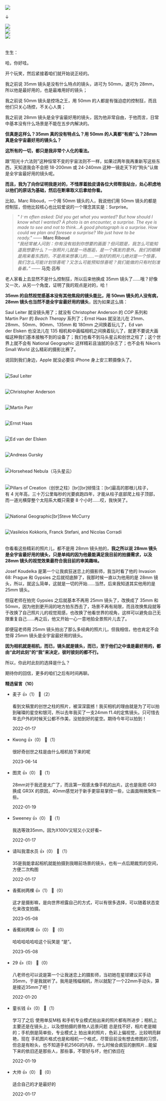 ![](https://static001.geekbang.org/resource/image/07/12/07eea6ac9576675ed0088cdc21db9112.jpg?wh=3000x3000)

↓

[![](https://static001.geekbang.org/resource/image/1b/e3/1b151493d1ffa648f076b9c351c143e3.jpg?wh=750x360)](http://time.geekbang.org/column/article/477125)  
[![](https://static001.geekbang.org/resource/image/c5/a1/c53f312fc068691b9428896269500aa1.jpg?wh=750x360)](http://time.geekbang.org/column/article/477933)  
[![](https://static001.geekbang.org/resource/image/b5/fd/b58d9e4da6fe1b22037bedb6d86cc8fd.jpg?wh=750x360)](http://time.geekbang.org/column/article/477970)

　  
生生：

哈，你好哇。

开个玩笑，然后紧接着咱们就开始说正经的。

我之前说 35mm 镜头是没有什么特点的镜头，进可为 50mm，退可为 28mm，所以他是最好用的，也是最难用好的镜头；

我之前说 50mm 镜头是控场之王，用 50mm 的人都是有强迫症的控制狂，而且他们只关心场控，不关心人类；

我之前说 28mm 镜头是全宇宙最好用的镜头，因为他非常自由，于他而言，日常中基本没有什么场景是不能在五步内解决的。

**但真是这样么？35mm 真的没有特点么？用 50mm 的人真都“有病”么？28mm 真是全宇宙最好用的镜头么？**

**这所有的一切，都只是我非常个人化的看法。**

跟“阳光十六法则”这种恒常不变的宇宙法则不一样，如果过两年我再重新写这些东西，天知道我会不会把 18-200mm 或 24-240mm 这种一镜走天下的“狗头”认做是全宇宙最好用的镜头呢。

**而且，我为了向你证明我是对的，不惜厚着脸皮请各位大师帮我站台，处心积虑地以他们的原话为基础，然后在断章取义后拿给你看。**

比如，Marc Riboud，一个用 50mm 镜头的人，我说他们用 50mm 镜头的都是控制狂，但他比较核心也比较爱说的一个理念其实是：Surprise。

> *" I`'`m often asked: Did you get what you wanted? But how should I know what I wanted? A photo is an encounter, a surprise. The eye is made to see and not to think…A good photograph is a surprise. How could we plan and foresee a surprise? We just have to be ready."* —— **Marc Riboud**  
> *“我经常被人问到：你有没有拍到你想要的画面？但问题是，我怎么可能知道我想要什么？一张照片儿就是一场邂逅，是一个偶发的意外。我们的眼睛是用来看东西的，不是用来想事儿的……一张好的照片儿绝对是一个惊喜，我们怎么可能计划惊喜呢？又怎么可能预知惊喜呢？我们能做的只有时刻准备着。”* —— **马克·吕布**

老人家看上去显然不是什么控制狂，所以后来他换成 35mm 镜头了……哦？好像又一次，从另一个角度，证明了我的观点是对的，哈！

**35mm 的自然视觉感基本没有其他焦段的镜头能比，用 50mm 镜头的人没有病，28mm 镜头也当然不是全宇宙最好用的镜头**，因为如果这么搞：

Saul Leiter 就没镜头用了；就没有 Christopher Anderson 的 *COP* 系列和 Martin Parr 的 *Beach Therapy* 系列了；Ernst Haas 就没法儿在 21mm、28mm、50mm、90mm、135mm 和 180mm 之间换着玩儿了，Ed van der Elsken 也没法儿在 135 相机和中画幅相机之间换着玩儿了，就更不要说大画幅这种我们基本接触不到的设备了；我们也看不到马头星云和创世之柱了；这个世界上就不会有 National Geographic 这样精彩且油腻的杂志了；也不会有 Nikon’s Small World 这么精彩的摄影比赛了。

说回到我们身边，Apple 就没必要往 iPhone 身上安三颗摄像头了。  
　

![](https://static001.geekbang.org/resource/image/7f/bc/7fffe236f91389482297dc2f0f90edbc.jpeg?wh=1280x1990 "Saul Leiter")

　  
![](https://static001.geekbang.org/resource/image/2e/c5/2eb237126c0d252494ba93b4eacb3ac5.jpg?wh=1280x1707 "Christopher Anderson")

　  
![](https://static001.geekbang.org/resource/image/dc/d0/dc0f6413ef3a239f2f2108c58f96a4d0.jpeg?wh=3000x2000 "Martin Parr")

　  
![](https://static001.geekbang.org/resource/image/33/77/33d91868136faf511725070033f1e177.jpeg?wh=1506x1004 "Ernst Haas")

　  
![](https://static001.geekbang.org/resource/image/89/2e/899d215427b078a7eb48fff4edd6132e.jpeg?wh=1024x703 "Ed van der Elsken")

　  
![](https://static001.geekbang.org/resource/image/51/08/51b6cdb39342a320872aa6d0078dbd08.jpeg?wh=3543x1299 "Andreas Gursky")

　  
![](https://static001.geekbang.org/resource/image/8a/81/8a8760673c1a8d5886b65e2915903e81.jpg?wh=1700x1280 "Horsehead Nebula（马头星云）")

　  
![](https://static001.geekbang.org/resource/image/bf/c1/bf1f1cc6ae0f518c6f0548ac497efac1.jpg?wh=1366x1425 "Pillars of Creation（创世之柱）[br][br]倾情注：[br]最高的那根儿柱子，有 4 光年高，三十万公里每秒的光要疯跑四年，才能从柱子底部爬上柱子顶部，而一道光横穿整个太阳系大概只需要 8 个小时……哎，我快哭了。")

　  
![](https://static001.geekbang.org/resource/image/0d/3b/0d561b95ee92788f9b14869ebfbf513b.jpeg?wh=1125x1432 "National Geographic[br]Steve McCurry")

　  
![](https://static001.geekbang.org/resource/image/52/7c/525059351f007c1becac6fe508921d7c.jpeg?wh=3072x3072 "Vasileios Kokkoris, Franck Stefani, and Nicolas Corradi")

　  
你看看这些精彩的照片儿，都不是用 28mm 镜头拍的，**我之所以说 28mm 镜头是全宇宙最好用的镜头，只是单纯的因为他最能满足我目前的拍摄需求，以及 28mm 镜头的视觉效果最符合我目前的审美趣味。**

Josef Koudelka 是第一个让我疯狂迷恋上的摄影师，我当时看了他的 Invasion 68: Prague 和 Gypsies 之后就彻底醉了，我那时候一直以为他用的是 28mm 镜头，所以，就这么简单，这就是一切的开始……当然，后来我知道其实他用的是 25mm 镜头。

但寇老师在拍完 Gypsies 之后就基本不再用 25mm 镜头了，改换成了 35mm 和 50mm，因为他到更开阔的地方拍东西去了，场景不再有局限，而且改换焦段就等于改换了自己照片儿的视觉观感，也改换了他看世界的视角，这样可以避免自己无限重复自己……再之后，他又开始一心一意地拍全景照片儿去了。

即便寇老师用 25mm 镜头拍出了那么多经典的照片儿，但我相信，他也肯定不会觉得 25mm 镜头是全宇宙最好用的镜头。

**因为相机就是相机，而已，镜头就是镜头，而已，至于他们之中谁是最好用的，都由“此时此刻”的“我”来决定，彼时彼刻的都不行。**

所以，你此时此刻的选择是什么？

期待你的回信，更多的咱们之后有时间再聊。
<div><strong>精选留言（10）</strong></div><ul>
<li><span>麦子</span> 👍（1） 💬（2）<p>看到文稿里的创世之柱的照片，被深深震撼！我买相机的理由就是为了可以拍到璀璨的星空和银河，所以去年我买了一支24mm f1.4的定焦镜头。只可惜去年去户外的时候天公都不作美，没拍到好的星空。期待今年可以拍到！</p>2022-01-17</li><br/><li><span>Kwong</span> 👍（0） 💬（1）<p>很好奇创世之柱是由什么相机拍下来的呢</p>2023-06-14</li><br/><li><span>图灵</span> 👍（0） 💬（1）<p>28mm对于我还是太广了，而且第一观感太像手机的出片。这也是我把 GR3 换成 GR3X 的原因，40mm感觉对于新手更容易掌控一些，让画面稍微聚焦一些。</p>2022-01-19</li><br/><li><span>Sweeney</span> 👍（0） 💬（1）<p>我选等效35mm，因为X100V又轻又小又好看~</p>2022-01-17</li><br/><li><span>请叫我潜水员</span> 👍（0） 💬（1）<p>35是我能拿起相机就能拍摄到我眼前场景的镜头，也有一点后期裁剪的空间，方便二次构图</p>2022-01-17</li><br/><li><span>香蕉树两棵</span> 👍（1） 💬（0）<p>这才是摄影嘛，是向世界袒露自己的方式，可以有很多选择，可以随着状态变化来改变拍摄。</p>2023-05-08</li><br/><li><span>香蕉树两棵</span> 👍（0） 💬（0）<p>哈哈哈哈哈哈这个玩笑是 “是”。</p>2023-05-08</li><br/><li><span>29</span> 👍（0） 💬（0）<p>八老师也可以说是第一个让我迷恋上的摄影师，当初她在星球建议买手动35mm，于是我就听了。我用是残幅相机，所以就配了一个22mm手动头，算是接近35mm了吧！</p>2022-01-20</li><br/><li><span>童长钱</span> 👍（0） 💬（1）<p>学习了之后 使用单反M档 和手机专业模式拍出来的照片都有所进步；相机上主要还是在镜头上，以及想拍摄的景物人远景问题 总是找不好，相片老是糊的；手机倒是简单些，专业模式上 拍出来的照片，色彩上偏视觉，比较明亮鲜艳，现在 手机图片格式也是和相机一个格式，尽管目前没有想去修图的习惯，但总是有盼头，也不知道手机256G的内存，什么时候会疯狂的删照片...能留下来的依旧还是那些人，那些事，不管好与坏，他们依旧在</p>2022-01-19</li><br/><li><span>大帅</span> 👍（0） 💬（0）<p>适合自己的才是最好的</p>2022-01-17</li><br/>
</ul>